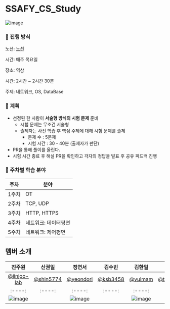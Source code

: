# SSAFY_CS_Study

![image](https://github.com/shin5774/SSAFY_CS_Study/assets/84346055/c90a9b03-2496-4d85-b455-d14bf4dcffaa)

### 🎯 진행 방식

노션: [노션](https://daisy-atmosphere-561.notion.site/SSAFY_CS_Study-f1610f222c93457ba13ed478955605ca?pvs=4)

시간: 매주 목요일

장소: 역삼

시간: 2시간 ~ 2시간 30분

주제: 네트워크, OS, DataBase

### 🎯 계획
- 선정된 한 사람이 **서술형 방식의 시험 문제** 준비
    - 시험 문제는 무조건 서술형
    - 출제자는 사전 학습 후 핵심 주제에 대해 시험 문제를 출제
        - 문제 수 : 5문제
        - 시험 시간 : 30 - 40분 (출제자가 판단)
- PR을 통해 풀이를 올린다.
- 시험 시간 종료 후 해설 PR을 확인하고 각자의 정답을 발표 후 공유 피드백 진행
> 

### 📱 주차별 학습 분야

| 주차 | 분야 |
| --- | --- |
| 1주차 | OT |
| 2주차 | TCP, UDP  |
| 3주차 | HTTP, HTTPS |
| 4주차 | 네트워크: 데이터평면|
| 5주차 | 네트워크: 제어평면 |


## 멤버 소개
|진주원|신권일|정연서|김수빈|김한얼|이태현|
|:----:|:----:|:----:|:----:|:----:|:----:|
|[@jinjoo-lab](https://github.com/jinjoo-lab)|[@shin5774](https://github.com/shin5774)|[@yeondori](https://github.com/yeondori)|[@ksb3458](https://github.com/ksb3458)|[@yulmam](https://github.com/yulmam)|[@taehyeoon](https://github.com/taehyeoon)|
|:----:|:----:|:----:|:----:|:----:|:----:|
|![image](https://github.com/shin5774/SSAFY_CS_Study/assets/84346055/8cd3291f-6243-4170-a5e4-1266d2d70612)||![image](https://github.com/shin5774/SSAFY_CS_Study/assets/84346055/8cd3291f-6243-4170-a5e4-1266d2d70612)||![image](https://github.com/shin5774/SSAFY_CS_Study/assets/84346055/8cd3291f-6243-4170-a5e4-1266d2d70612)||![image](https://github.com/shin5774/SSAFY_CS_Study/assets/84346055/8cd3291f-6243-4170-a5e4-1266d2d70612)||![image](https://github.com/shin5774/SSAFY_CS_Study/assets/84346055/8cd3291f-6243-4170-a5e4-1266d2d70612)||![image](https://github.com/shin5774/SSAFY_CS_Study/assets/84346055/8cd3291f-6243-4170-a5e4-1266d2d70612)|
